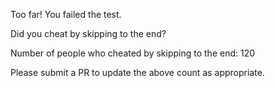 Too far! You failed the test. 
 
Did you cheat by skipping to the end? 

Number of people who cheated by skipping to the end: 120

Please submit a PR to update the above count as appropriate. 
 
